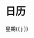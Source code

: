 # 日历


<dev>
<dev v-for="i in 10">
    <dev v-for="j in numbers">
        <span v-if="i == 1">星期{{ j }}</span>
    </dev>
</dev>
</dev>

<script>
    
    data() {
        return {
            numbers: 7
            month : getMonth()
        }
    }
</script>